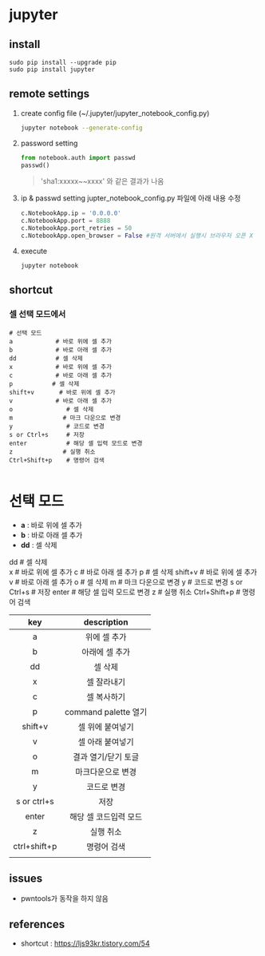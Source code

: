# jupyter

## install 
~~~
sudo pip install --upgrade pip
sudo pip install jupyter
~~~

## remote settings

1. create config file (~/.jupyter/jupyter_notebook_config.py)
   ~~~sh
   jupyter notebook --generate-config
   ~~~
2. password setting 
   ~~~python
   from notebook.auth import passwd
   passwd()
   ~~~
   > 'sha1:xxxxx~~xxxx' 와 같은 결과가 나옴
3. ip & passwd setting 
   jupter_notebook_config.py 파일에 아래 내용 수정 
   ~~~python
   c.NotebookApp.ip = '0.0.0.0'
   c.NotebookApp.port = 8888
   c.NotebookApp.port_retries = 50
   c.NotebookApp.open_browser = False #원격 서버에서 실행시 브라우저 오픈 X
   ~~~
4. execute  
   ~~~
   jupyter notebook
   ~~~

## shortcut 
### 셀 선택 모드에서 
```shell
# 선택 모드 
a            # 바로 위에 셀 추가 
b            # 바로 아래 셀 추가 
dd           # 셀 삭제   
x            # 바로 위에 셀 추가 
c            # 바로 아래 셀 추가 
p           # 셀 삭제 
shift+v       # 바로 위에 셀 추가 
v            # 바로 아래 셀 추가 
o               # 셀 삭제 
m              # 마크 다운으로 변경
y               # 코드로 변경
s or Ctrl+s     # 저장
enter           # 해당 셀 입력 모드로 변경
z              # 실행 취소
Ctrl+Shift+p    # 명령어 검색


```


# 선택 모드 
- **a** : 바로 위에 셀 추가  
- **b** : 바로 아래 셀 추가
- **dd** : 셀 삭제   

dd           # 셀 삭제   
x            # 바로 위에 셀 추가 
c            # 바로 아래 셀 추가 
p           # 셀 삭제 
shift+v       # 바로 위에 셀 추가 
v            # 바로 아래 셀 추가 
o               # 셀 삭제 
m              # 마크 다운으로 변경
y               # 코드로 변경
s or Ctrl+s     # 저장
enter           # 해당 셀 입력 모드로 변경
z              # 실행 취소
Ctrl+Shift+p    # 명령어 검색




| <center>key  | <center>description   |
| :-----:      | :------:              |
| a            | 위에 셀 추가          |
| b            | 아래에 셀 추가        |
| dd           | 셀 삭제               |
| x            | 셀 잘라내기           |
| c            | 셀 복사하기           |
| p            | command palette 열기  |
| shift+v      | 셀 위에 붙여넣기      |
| v            | 셀 아래 붙여넣기      |
| o            | 결과 열기/닫기 토글   |
| m            | 마크다운으로 변경     |
| y            | 코드로 변경           |
| s or ctrl+s  | 저장                  |
| enter        | 해당 셀 코드입력 모드 |
| z            | 실행 취소             |
| ctrl+shift+p | 명령어 검색           |
|              |                       |

## issues
- pwntools가 동작을 하지 않음 
  
## references
- shortcut : <https://ljs93kr.tistory.com/54>


